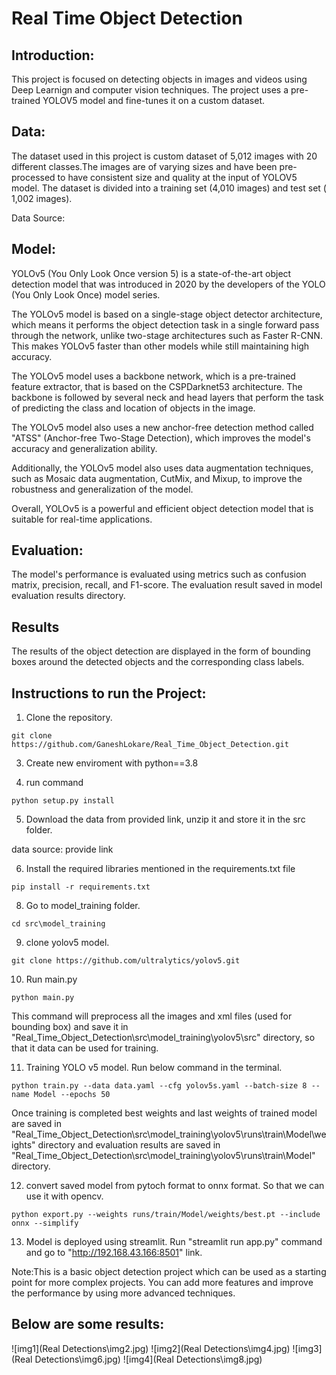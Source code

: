 # Real Time Object Detection

## Introduction:
This project is focused on detecting objects in images and videos using Deep Learnign and computer vision techniques. The project uses a pre-trained YOLOV5 model and fine-tunes it on a custom dataset.

## Data:
The dataset used in this project is custom dataset of 5,012 images with 20 different classes.The images are of varying sizes and have been pre-processed to have consistent size and quality at the input of YOLOV5 model. The dataset is divided into a training set (4,010 images) and test set ( 1,002 images).

Data Source:

## Model:
YOLOv5 (You Only Look Once version 5) is a state-of-the-art object detection model that was introduced in 2020 by the developers of the YOLO (You Only Look Once) model series.

The YOLOv5 model is based on a single-stage object detector architecture, which means it performs the object detection task in a single forward pass through the network, unlike two-stage architectures such as Faster R-CNN. This makes YOLOv5 faster than other models while still maintaining high accuracy.

The YOLOv5 model uses a backbone network, which is a pre-trained feature extractor, that is based on the CSPDarknet53 architecture. The backbone is followed by several neck and head layers that perform the task of predicting the class and location of objects in the image.

The YOLOv5 model also uses a new anchor-free detection method called "ATSS" (Anchor-free Two-Stage Detection), which improves the model's accuracy and generalization ability.

Additionally, the YOLOv5 model also uses data augmentation techniques, such as Mosaic data augmentation, CutMix, and Mixup, to improve the robustness and generalization of the model.

Overall, YOLOv5 is a powerful and efficient object detection model that is suitable for real-time applications.

## Evaluation:
The model's performance is evaluated using metrics such as confusion matrix, precision, recall, and F1-score. The evaluation result saved in model evaluation results directory.

## Results
The results of the object detection are displayed in the form of bounding boxes around the detected objects and the corresponding class labels.

## Instructions to run the Project:
1. Clone the repository.
```
git clone https://github.com/GaneshLokare/Real_Time_Object_Detection.git
```
3. Create new enviroment with python==3.8

4. run command
```
python setup.py install
```
5. Download the data from provided link, unzip it and store it in the src folder.

data source: provide link

6. Install the required libraries mentioned in the requirements.txt file
``` 
pip install -r requirements.txt
```
8. Go to model_training folder. 
```
cd src\model_training
```
9. clone yolov5 model.
```
git clone https://github.com/ultralytics/yolov5.git
```
10. Run main.py
```
python main.py
```
This command will preprocess all the images and xml files (used for bounding box) and save it in "Real_Time_Object_Detection\src\model_training\yolov5\src" directory, so that it data can be used for training.

11. Training YOLO v5 model. Run below command in the terminal.
```
python train.py --data data.yaml --cfg yolov5s.yaml --batch-size 8 --name Model --epochs 50
```
Once training is completed best weights and last weights of trained model are saved in "Real_Time_Object_Detection\src\model_training\yolov5\runs\train\Model\weights" directory 
and evaluation results are saved in "Real_Time_Object_Detection\src\model_training\yolov5\runs\train\Model" directory.

12. convert saved model from pytoch format to onnx format. So that we can use it with opencv.
```
python export.py --weights runs/train/Model/weights/best.pt --include onnx --simplify
```
13. Model is deployed using streamlit. Run "streamlit run app.py" command and go to "http://192.168.43.166:8501" link.

Note:This is a basic object detection project which can be used as a starting point for more complex projects. You can add more features and improve the performance by using more advanced techniques.

## Below are some results:
![img1](Real Detections\img2.jpg)
![img2](Real Detections\img4.jpg)
![img3](Real Detections\img6.jpg)
![img4](Real Detections\img8.jpg)
